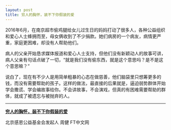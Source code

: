 ```yaml
---
layout: post
title: 穷人的胸怀，装不下你假装的爱
---
```


2016年6月，在南京超市偷鸡腿给女儿过生日的妈妈打动了很多人，各种公益组织和爱心人士蜂拥而至，母女俩收到了不少捐款。她们病房的一个病友，病情更严重，家庭更困难，却没有人帮助他们。

病人的父亲开始恳求媒体报道和爱心人士支持，但他们没有新颖动人的故事可讲，病人父亲有句话点破了一切，“就是我们没有偷东西，就是这个意思吗？是不是这个意思嘛？”

说白了，现在有不少人是用简单粗暴的心态在做慈善，他们脑袋里只想筹更多的钱，而没有需要帮助的孩子。这样的做法，最直接的后果就是，逼迫弱势群体开始学会撒谎、学会编故事给你。不会讲故事，不会演戏，但真的有困难需要帮助的群体，就成了被遗忘与被抛弃的人。

---

[**穷人的胸怀，装不下你假装的爱**](http://www.ftchinese.com/story/001077838?full=y)

北京感恩公益基金会发起人 周健 FT中文网
